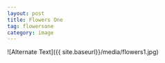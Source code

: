 ```yaml
---
layout: post
title: Flowers One
tag: flowersone
category: image
---
```

![Alternate Text]({{ site.baseurl}}/media/flowers1.jpg)